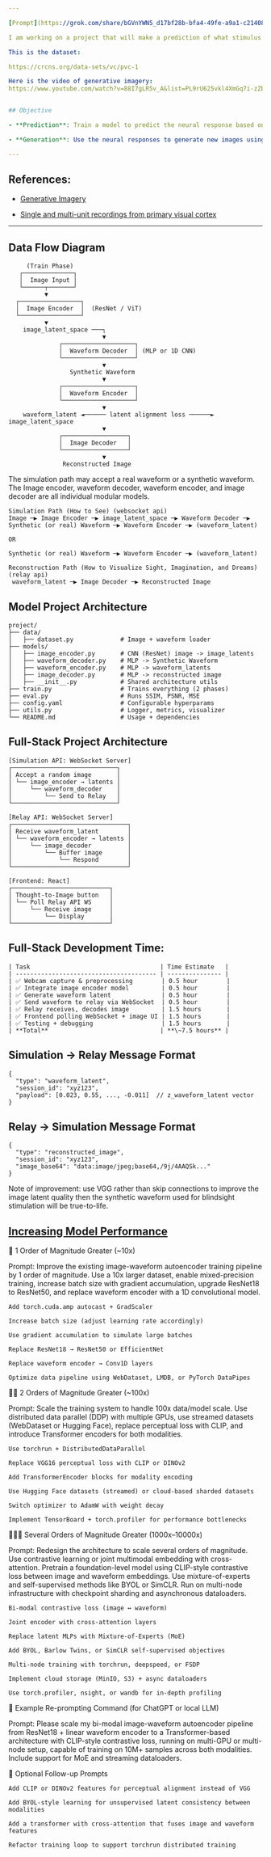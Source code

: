 ```yaml
---

[Prompt](https://grok.com/share/bGVnYWN5_d17bf28b-bfa4-49fe-a9a1-c21408b8f558) | <- Link to grok response:

I am working on a project that will make a prediction of what stimulus image is associated with what neural response. This will then be leveraged to create a generative model that will create images based upon neural input. 

This is the dataset:

https://crcns.org/data-sets/vc/pvc-1

Here is the video of generative imagery:
https://www.youtube.com/watch?v=88I7gLR5v_A&list=PL9rU625vkl4XmGq7i-zZbVuVw3g5ezl6o


## Objective

- **Prediction**: Train a model to predict the neural response based on pairing of natural movie segments and associated neural responses recorded from the primary visual cortex (V1) of macaque monkeys. In other words, given an image, what is the predicted neural response?

- **Generation**: Use the neural responses to generate new images using the association of the neural responses recorded from the primary visual cortex (V1) of macaque monkeys and the stimulus images as training data. In other words, reverse the previous prediction: given a neural response, generate the image that ellictited the neural response. What is the monkey seeing?

---
```


## References:
- [Generative Imagery](https://www.youtube.com/watch?v=88I7gLR5v_A&list=PL9rU625vkl4XmGq7i-zZbVuVw3g5ezl6o)

- [Single and multi-unit recordings from primary visual cortex](https://crcns.org/data-sets/vc/pvc-1)

---

## Data Flow Diagram

```
     (Train Phase)
   ┌──────────────┐
   │  Image Input │
   └──────┬───────┘
          ▼
  ┌─────────────────┐
  │  Image Encoder  │  (ResNet / ViT)
  └─────────────────┘
          ▼
    image_latent_space ───┐
                          ▼
              ┌────────────────────┐
              │  Waveform Decoder  │ (MLP or 1D CNN)
              └────────────────────┘
                          ▼
                 Synthetic Waveform
                          ▼
              ┌────────────────────┐
              │  Waveform Encoder  │
              └────────────────────┘
                          ▼
    waveform_latent ◄────── latent alignment loss ──────► image_latent_space
                          ▼
              ┌──────────────────┐
              │  Image Decoder   │
              └──────────────────┘
                          ▼
               Reconstructed Image
```


The simulation path may accept a real waveform or a synthetic waveform.
The Image encoder, waveform decoder, waveform encoder, and image decoder are all individual modular models. 

```
Simulation Path (How to See) (websocket api)
Image ─▶ Image Encoder ─▶ image_latent_space ─▶ Waveform Decoder ─▶ Synthetic (or real) Waveform ─▶ Waveform Encoder ─▶ (waveform_latent)

OR

Synthetic (or real) Waveform ─▶ Waveform Encoder ─▶ (waveform_latent)

```

```
Reconstruction Path (How to Visualize Sight, Imagination, and Dreams) (relay api)
 waveform_latent ─▶ Image Decoder ─▶ Reconstructed Image
```

## Model Project Architecture
```
project/
├── data/
│   ├── dataset.py             # Image + waveform loader
├── models/
│   ├── image_encoder.py       # CNN (ResNet) image -> image_latents
│   ├── waveform_decoder.py    # MLP -> Synthetic Waveform
│   ├── waveform_encoder.py    # MLP -> waveform_latents
│   ├── image_decoder.py       # MLP -> reconstructed image
│   ├── __init__.py            # Shared architecture utils
├── train.py                   # Trains everything (2 phases)
├── eval.py                    # Runs SSIM, PSNR, MSE
├── config.yaml                # Configurable hyperparams
├── utils.py                   # Logger, metrics, visualizer
└── README.md                  # Usage + dependencies
```

## Full-Stack Project Architecture
```
[Simulation API: WebSocket Server]
┌─────────────────────────────┐
│ Accept a random image       │
│ └── image_encoder → latents │
│     └── waveform_decoder    │
│         └── Send to Relay   │
└─────────────────────────────┘

[Relay API: WebSocket Server]
┌────────────────────────────────┐
│ Receive waveform_latent        │
│ └── waveform_encoder → latents │
│     └── image_decoder          │
│         └── Buffer image       │
│             └── Respond        │
└────────────────────────────────┘

[Frontend: React]
┌───────────────────────────┐
│ Thought-to-Image button   │
│ └── Poll Relay API WS     │
│     └── Receive image     │
│         └── Display       │
└───────────────────────────┘

```

## Full-Stack Development Time:
```
| Task                                    | Time Estimate   |
| --------------------------------------- | --------------- |
| ✅ Webcam capture & preprocessing        | 0.5 hour        |
| ✅ Integrate image encoder model         | 0.5 hour        |
| ✅ Generate waveform latent              | 0.5 hour        |
| ✅ Send waveform to relay via WebSocket  | 0.5 hour        |
| ✅ Relay receives, decodes image         | 1.5 hours       |
| ✅ Frontend polling WebSocket + image UI | 1.5 hours       |
| ✅ Testing + debugging                   | 1.5 hours       |
| **Total**                               | **\~7.5 hours** |
```

## Simulation -> Relay Message Format
```
{
  "type": "waveform_latent",
  "session_id": "xyz123",
  "payload": [0.023, 0.55, ..., -0.011]  // z_waveform_latent vector
}
```

## Relay -> Simulation Message Format
```
{
  "type": "reconstructed_image",
  "session_id": "xyz123",
  "image_base64": "data:image/jpeg;base64,/9j/4AAQSk..."
}
```

Note of improvement: use VGG rather than skip connections to improve the image latent quality then the synthetic waveform used for blindsight stimulation will be true-to-life.

## [Increasing Model Performance](https://chatgpt.com/share/685ef23c-00e0-8011-a166-ff8fd69a2cde)
🔼 1 Order of Magnitude Greater (~10x)

Prompt: Improve the existing image-waveform autoencoder training pipeline by 1 order of magnitude. Use a 10x larger dataset, enable mixed-precision training, increase batch size with gradient accumulation, upgrade ResNet18 to ResNet50, and replace waveform encoder with a 1D convolutional model.

    Add torch.cuda.amp autocast + GradScaler

    Increase batch size (adjust learning rate accordingly)

    Use gradient accumulation to simulate large batches

    Replace ResNet18 → ResNet50 or EfficientNet

    Replace waveform encoder → Conv1D layers

    Optimize data pipeline using WebDataset, LMDB, or PyTorch DataPipes

🔼🔼 2 Orders of Magnitude Greater (~100x)

Prompt: Scale the training system to handle 100x data/model scale. Use distributed data parallel (DDP) with multiple GPUs, use streamed datasets (WebDataset or Hugging Face), replace perceptual loss with CLIP, and introduce Transformer encoders for both modalities.

    Use torchrun + DistributedDataParallel

    Replace VGG16 perceptual loss with CLIP or DINOv2

    Add TransformerEncoder blocks for modality encoding

    Use Hugging Face datasets (streamed) or cloud-based sharded datasets

    Switch optimizer to AdamW with weight decay

    Implement TensorBoard + torch.profiler for performance bottlenecks

🔼🔼🔼 Several Orders of Magnitude Greater (1000x–10000x)

Prompt: Redesign the architecture to scale several orders of magnitude. Use contrastive learning or joint multimodal embedding with cross-attention. Pretrain a foundation-level model using CLIP-style contrastive loss between image and waveform embeddings. Use mixture-of-experts and self-supervised methods like BYOL or SimCLR. Run on multi-node infrastructure with checkpoint sharding and asynchronous dataloaders.

    Bi-modal contrastive loss (image ↔ waveform)

    Joint encoder with cross-attention layers

    Replace latent MLPs with Mixture-of-Experts (MoE)

    Add BYOL, Barlow Twins, or SimCLR self-supervised objectives

    Multi-node training with torchrun, deepspeed, or FSDP

    Implement cloud storage (MinIO, S3) + async dataloaders

    Use torch.profiler, nsight, or wandb for in-depth profiling

🔁 Example Re-prompting Command (for ChatGPT or local LLM)

Prompt: Please scale my bi-modal image-waveform autoencoder pipeline from ResNet18 + linear waveform encoder to a Transformer-based architecture with CLIP-style contrastive loss, running on multi-GPU or multi-node setup, capable of training on 10M+ samples across both modalities. Include support for MoE and streaming dataloaders.

🧠 Optional Follow-up Prompts

    Add CLIP or DINOv2 features for perceptual alignment instead of VGG

    Add BYOL-style learning for unsupervised latent consistency between modalities

    Add a transformer with cross-attention that fuses image and waveform features

    Refactor training loop to support torchrun distributed training

